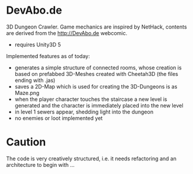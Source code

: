 # DevAbo.de
3D Dungeon Crawler. Game mechanics are inspired by NetHack, contents are derived from the http://DevAbo.de webcomic.

- requires Unity3D 5

Implemented features as of today:
- generates a simple structure of connected rooms, whose creation is based on prefabbed 3D-Meshes created with Cheetah3D (the files ending with .jas)
- saves a 2D-Map which is used for creating the 3D-Dungeons is as Maze.png
- when the player character touches the staircase a new level is generated and the character is immediately placed into the new level
- in level 1 sewers appear, shedding light into the dungeon 
- no enemies or loot implemented yet

# Caution
The code is very creatively structured, i.e. it needs refactoring and an architecture to begin with ...
